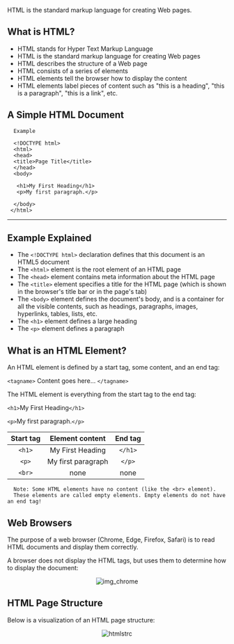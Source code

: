 HTML is the standard markup language for creating Web pages.


What is HTML?
---
* HTML stands for Hyper Text Markup Language
* HTML is the standard markup language for creating Web pages
* HTML describes the structure of a Web page
* HTML consists of a series of elements
* HTML elements tell the browser how to display the content
* HTML elements label pieces of content such as "this is a heading", "this is a paragraph", "this is a link", etc.


A Simple HTML Document
---

      Example

      <!DOCTYPE html>
      <html>
      <head>
      <title>Page Title</title>
      </head>
      <body>

       <h1>My First Heading</h1>
       <p>My first paragraph.</p>

      </body>
     </html>

---


Example Explained
---
- The `<!DOCTYPE html>` declaration defines that this document is an HTML5 document
- The `<html>` element is the root element of an HTML page
- The `<head>` element contains meta information about the HTML page
- The `<title>` element specifies a title for the HTML page (which is shown in the browser's title bar or in the page's tab)
- The `<body>` element defines the document's body, and is a container for all the visible contents, such as headings, paragraphs, images, hyperlinks, tables, lists, etc.
- The `<h1>` element defines a large heading
- The `<p>` element defines a paragraph



What is an HTML Element?
---

An HTML element is defined by a start tag, some content, and an end tag:

`<tagname>` Content goes here... `</tagname>`

The HTML element is everything from the start tag to the end tag:

`<h1>`My First Heading`</h1>`

`<p>`My first paragraph.`</p>`


| Start tag | Element content | End tag |
| :---:         |     :-:      |          :---: |
| `<h1>`  |  My First Heading     | `</h1>`    |
| `<p>`  |  My first paragraph     | `</p>`   |
| `<br>`  |  none     | none    |


      Note: Some HTML elements have no content (like the <br> element). 
      These elements are called empty elements. Empty elements do not have an end tag!


Web Browsers
---
The purpose of a web browser (Chrome, Edge, Firefox, Safari) is to read HTML documents and display them correctly.

A browser does not display the HTML tags, but uses them to determine how to display the document:

<p align = "center"

![img_chrome](https://user-images.githubusercontent.com/47166768/189946175-0a933eed-b7f2-478f-ae5d-7d25cc169c71.png)
</p>


HTML Page Structure
---
Below is a visualization of an HTML page structure:


<p align = "center"

   ![htmlstrc](https://user-images.githubusercontent.com/47166768/189947360-caace079-756e-4fb4-809b-efa184f1a047.png)

</p>


